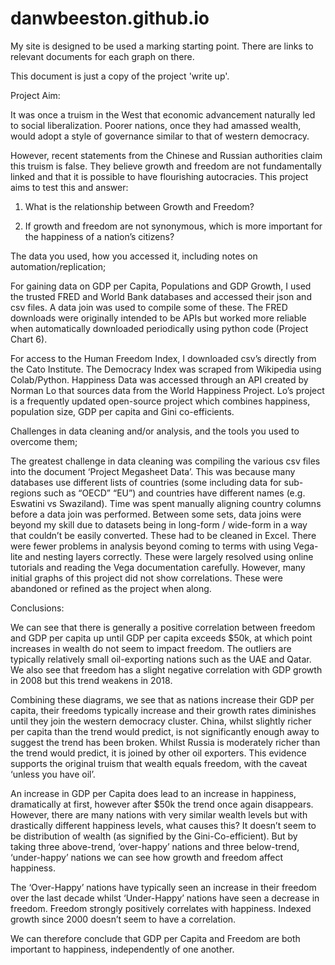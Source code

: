 # danwbeeston.github.io

My site is designed to be used a marking starting point. 
There are links to relevant documents for each graph on there.

This document is just a copy of the project 'write up'. 




Project Aim: 

It was once a truism in the West that economic advancement naturally led to social liberalization. 
Poorer nations, once they had amassed wealth, would adopt a style of governance similar to that of western democracy. 

However, recent statements from the Chinese and Russian authorities claim this truism is false.
They believe growth and freedom are not fundamentally linked and that it is possible to have flourishing autocracies. 
This project aims to test this and answer:

1.	What is the relationship between Growth and Freedom?

2.	If growth and freedom are not synonymous, which is more important for the happiness of a nation’s citizens?




The data you used, how you accessed it, including notes on automation/replication; 

For gaining data on GDP per Capita, Populations and GDP Growth, I used the trusted FRED and World Bank databases and accessed their json and csv files.
A data join was used to compile some of these. 
The FRED downloads were originally intended to be APIs but worked more reliable when automatically downloaded periodically using python code (Project Chart 6).

For access to the Human Freedom Index, I downloaded csv’s directly from the Cato Institute. 
The Democracy Index was scraped from Wikipedia using Colab/Python. 
Happiness Data was accessed through an API created by Norman Lo that sources data from the World Happiness Project. 
Lo’s project is a frequently updated open-source project which combines happiness, population size, GDP per capita and Gini co-efficients.


Challenges in data cleaning and/or analysis, and the tools you used to overcome them;

The greatest challenge in data cleaning was compiling the various csv files into the document ‘Project Megasheet Data’. 
This was because many databases use different lists of countries (some including data for sub-regions such as “OECD” “EU”) 
and countries have different names (e.g. Eswatini vs Swaziland). Time was spent manually aligning country columns before a data join was performed. 
Between some sets, data joins were beyond my skill due to datasets being in long-form / wide-form in a way that couldn’t be easily converted. 
These had to be cleaned in Excel. 
There were fewer problems in analysis beyond coming to terms with using Vega-lite and nesting layers correctly. 
These were largely resolved using online tutorials and reading the Vega documentation carefully. 
However, many initial graphs of this project did not show correlations. These were abandoned or refined as the project when along. 




Conclusions:


We can see that there is generally a positive correlation between freedom and GDP per capita up until GDP per capita exceeds $50k, 
at which point increases in wealth do not seem to impact freedom. 
The outliers are typically relatively small oil-exporting nations such as the UAE and Qatar. 
We also see that freedom has a slight negative correlation with GDP growth in 2008 but this trend weakens in 2018. 

Combining these diagrams, we see that as nations increase their GDP per capita, their freedoms typically increase and their growth rates 
diminishes until they join the western democracy cluster. China, whilst slightly richer per capita than the trend would predict, is not 
significantly enough away to suggest the trend has been broken. Whilst Russia is moderately richer than the trend would predict, it is 
joined by other oil exporters. This evidence supports the original truism that wealth equals freedom, with the caveat ‘unless you have oil’.



An increase in GDP per Capita does lead to an increase in happiness, dramatically at first, however after $50k the trend once again disappears.
However, there are many nations with very similar wealth levels but with drastically different happiness levels, what causes this? It doesn’t 
seem to be distribution of wealth (as signified by the Gini-Co-efficient). But by taking three above-trend, ‘over-happy’ nations and three 
below-trend, ‘under-happy’ nations we can see how growth and freedom affect happiness. 

The ‘Over-Happy’ nations have typically seen an increase in their freedom over the last decade whilst ‘Under-Happy’ nations have seen a decrease
in freedom. Freedom strongly positively correlates with happiness.
Indexed growth since 2000 doesn’t seem to have a correlation.

We can therefore conclude that GDP per Capita and Freedom are both important to happiness, independently of one another. 


